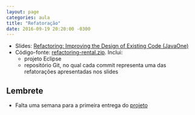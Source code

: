 ```yaml
---
layout: page
categories: aula
title: "Refatoração"
date: 2016-09-19 20:20:00 -0300
---
```


- Slides: [Refactoring: Improving the Design of Existing Code (JavaOne)]({{site.baseurl}}/files/Refactoring-Presentation-from-JavaOne.pdf)
- Código-fonte: [refactoring-rental.zip]({{site.baseurl}}/files/refactoring-rental.zip). Inclui:
	- projeto Eclipse
	- repositório Git, no qual cada commit representa uma das refatorações apresentadas nos slides

## Lembrete

- Falta uma semana para a primeira entrega do [projeto]({{site.baseurl}}/ava-projeto)